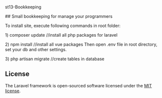 <p>st13-Bookkeeping</p>
## Small bookkeeping for manage your programmers
<p>To install site, execute following commands in root folder:</p>
<p>1) composer update   //install all php packages for laravel</p>
<p>2) npm install       //install all vue packages
Then open .env file in root directory, set your db and other settings.</p>
<p>3) php artisan migrate  //create tables in database</p>

## License

The Laravel framework is open-sourced software licensed under the [MIT license](https://opensource.org/licenses/MIT).